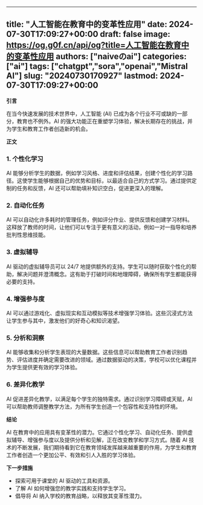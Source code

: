 
---
title: "人工智能在教育中的变革性应用"
date: 2024-07-30T17:09:27+00:00
draft: false
image: https://og.g0f.cn/api/og?title=人工智能在教育中的变革性应用
authors: ["naiveのai"]
categories: ["ai"]
tags: ["chatgpt","sora","openai","Mistral AI"]
slug: "20240730170927"
lastmod: 2024-07-30T17:09:27+00:00
---
**引言**

在当今快速发展的技术世界中，人工智能 (AI) 已成为各个行业不可或缺的一部分，教育也不例外。AI 的强大功能正在重塑学习体验，解决长期存在的挑战，并为学生和教育工作者创造新的机会。

**正文**

### 1. 个性化学习

AI 能够分析学生的数据，例如学习风格、进度和评估结果，创建个性化的学习路径。这使学生能够根据自己的优势和目标，以最适合自己的方式学习。通过提供定制的任务和反馈，AI 还可以帮助填补知识空白，促进更深入的理解。

### 2. 自动化任务

AI 可以自动化许多耗时的管理任务，例如评分作业、提供反馈和创建学习材料。这释放了教师的时间，让他们可以专注于更有意义的活动，例如一对一指导和培养批判性思维技能。

### 3. 虚拟辅导

AI 驱动的虚拟辅导员可以 24/7 地提供额外的支持。学生可以随时获取个性化的帮助，解决问题并澄清概念。这有助于打破时间和地理障碍，确保所有学生都能获得必要的支持。

### 4. 增强参与度

AI 可以通过游戏化、虚拟现实和互动模拟等技术增强学习体验。这些沉浸式方法让学生参与其中，激发他们的好奇心和知识渴望。

### 5. 分析和洞察

AI 能够收集和分析学生表现的大量数据。这些信息可以帮助教育工作者识别趋势、评估进度并确定需要改进的领域。通过数据驱动的决策，学校可以优化课程并为学生提供更有效的学习体验。

### 6. 差异化教学

AI 促进差异化教学，以满足每个学生的独特需求。通过识别学习障碍或天赋，AI 可以帮助教师调整教学方法，为所有学生创造一个包容性和支持性的环境。

**结论**

AI 在教育中的应用具有变革性的潜力。它通过个性化学习、自动化任务、提供虚拟辅导、增强参与度以及提供分析和见解，正在改变教学和学习方式。随着 AI 技术的不断发展，我们期待看到它在教育领域发挥越来越重要的作用，为学生和教育工作者创造一个更加公平、有效和引人入胜的学习体验。

**下一步措施**

* 探索可用于课堂的 AI 驱动的工具和资源。
* 了解 AI 如何增强您的教学实践和支持学生学习。
* 倡导将 AI 纳入学校的教育战略，以释放其变革性潜力。